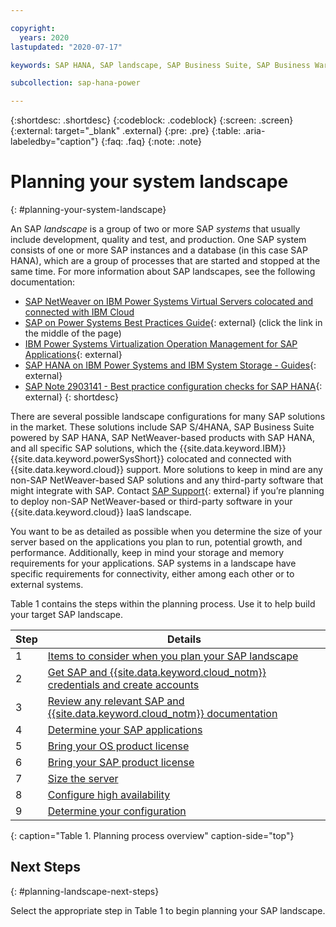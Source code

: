 ```yaml
---

copyright:
  years: 2020
lastupdated: "2020-07-17"

keywords: SAP HANA, SAP landscape, SAP Business Suite, SAP Business Warehouse, SAP BW

subcollection: sap-hana-power

---
```


{:shortdesc: .shortdesc}
{:codeblock: .codeblock}
{:screen: .screen}
{:external: target="_blank" .external}
{:pre: .pre}
{:table: .aria-labeledby="caption"}
{:faq: .faq}
{:note: .note}

# Planning your system landscape
{: #planning-your-system-landscape}

An SAP *landscape* is a group of two or more SAP *systems* that usually include development, quality and test, and production. One SAP system consists of one or more SAP instances and a database (in this case SAP HANA), which are a group of processes that are started and stopped at the same time. For more information about SAP landscapes, see the following documentation:
 * [SAP NetWeaver on IBM Power Systems Virtual Servers colocated and connected with IBM Cloud](/docs/sap-netweaver-power?topic=sap-netweaver-power-getting-started)
 * [SAP on Power Systems Best Practices Guide](https://www-03.ibm.com/support/techdocs/atsmastr.nsf/WebIndex/WP102618){: external} (click the link in the middle of the page)
 * [IBM Power Systems Virtualization Operation Management for SAP Applications](http://www.redbooks.ibm.com/abstracts/redp5579.html?Open){: external}
 * [SAP HANA on IBM Power Systems and IBM System Storage - Guides](http://www-03.ibm.com/support/techdocs/atsmastr.nsf/WebIndex/WP102502){: external}
 * [SAP Note 2903141 - Best practice configuration checks for SAP HANA](https://launchpad.support.sap.com/#/notes/2903141){: external}
{: shortdesc}

There are several possible landscape configurations for many SAP solutions in the market. These solutions include SAP S/4HANA, SAP Business Suite powered by SAP HANA, SAP NetWeaver-based products with SAP HANA, and all specific SAP solutions, which the {{site.data.keyword.IBM}} {{site.data.keyword.powerSysShort}} colocated and connected with {{site.data.keyword.cloud}} support. More solutions to keep in mind are any non-SAP NetWeaver-based SAP solutions and any third-party software that might integrate with SAP. Contact [SAP Support](https://support.sap.com/en/index.html){: external} if you’re planning to deploy non-SAP NetWeaver-based or third-party software in your {{site.data.keyword.cloud}} IaaS landscape.

You want to be as detailed as possible when you determine the size of your server based on the applications you plan to run, potential growth, and performance. Additionally, keep in mind your storage and memory requirements for your applications. SAP systems in a landscape have specific requirements for connectivity, either among each other or to external systems.

Table 1 contains the steps within the planning process. Use it to help build your target SAP landscape.

| Step | Details |
| --- | --- |
| 1 | [Items to consider when you plan your SAP landscape](/docs/sap-hana-power?topic=sap-hana-power-considerations) |
| 2 | [Get SAP and {{site.data.keyword.cloud_notm}} credentials and create accounts](/docs/sap-hana-power?topic=sap-hana-power-get_sap_ibm_credentials#get_sap_ibm_credentials) |
| 3 | [Review any relevant SAP and {{site.data.keyword.cloud_notm}} documentation](/docs/sap-hana-power?topic=sap-hana-power-review_doc) |
| 4 | [Determine your SAP applications](/docs/sap-hana-power?topic=sap-hana-power-determine-apps) |
| 5 | [Bring your OS product license](/docs/sap-hana-power?topic=sap-hana-power-bring-your-own-os-product-license)
| 6 | [Bring your SAP product license](/docs/sap-hana-power?topic=sap-hana-power-bring-your-own-sap-product-license)
| 7 | [Size the server](/docs/sap-hana-power?topic=sap-hana-power-size_the_server) |
| 8 | [Configure high availability](/docs/sap-hana-power?topic=sap-hana-power-ha_config) |
| 9 | [Determine your configuration](/docs/sap-hana-power?topic=sap-hana-power-determine_configuration#determine_configuration) |
{: caption="Table 1. Planning process overview" caption-side="top"}

## Next Steps
{: #planning-landscape-next-steps}

Select the appropriate step in Table 1 to begin planning your SAP landscape.
